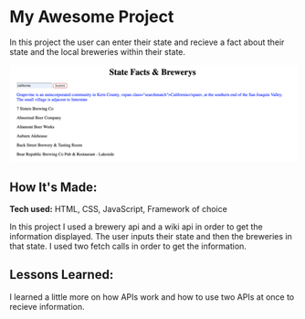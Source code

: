 # My Awesome Project
In this project the user can enter their state and recieve a fact about their state and the local breweries within their state.

![alt tag](brew.png)

## How It's Made:

**Tech used:** HTML, CSS, JavaScript, Framework of choice

In this project I used a brewery api and a wiki api in order to get the information displayed. The user inputs their state and then the breweries in that state. I used two fetch calls in order to get the information.



## Lessons Learned:

I learned a little more on how APIs work and how to use two APIs at once to recieve information.
